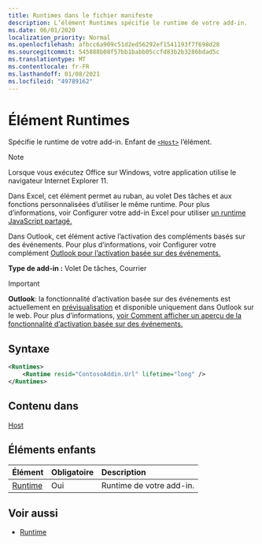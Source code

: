 ```yaml
---
title: Runtimes dans le fichier manifeste
description: L’élément Runtimes spécifie le runtime de votre add-in.
ms.date: 06/01/2020
localization_priority: Normal
ms.openlocfilehash: afbcc6a909c51d2ed56292ef1541193f7f698d28
ms.sourcegitcommit: 545888b08f57bb1babb05ccfd83b2b3286bdad5c
ms.translationtype: MT
ms.contentlocale: fr-FR
ms.lasthandoff: 01/08/2021
ms.locfileid: "49789162"
---
```

# <a name="runtimes-element"></a>Élément Runtimes

Spécifie le runtime de votre add-in. Enfant de [`<Host>`](host.md) l’élément.

> [!NOTE]
> Lorsque vous exécutez Office sur Windows, votre application utilise le navigateur Internet Explorer 11.

Dans Excel, cet élément permet au ruban, au volet Des tâches et aux fonctions personnalisées d’utiliser le même runtime. Pour plus d’informations, voir Configurer votre add-in Excel pour utiliser [un runtime JavaScript partagé.](../../develop/configure-your-add-in-to-use-a-shared-runtime.md)

Dans Outlook, cet élément active l’activation des compléments basés sur des événements. Pour plus d’informations, voir Configurer votre complément [Outlook pour l’activation basée sur des événements.](../../outlook/autolaunch.md)

**Type de add-in :** Volet De tâches, Courrier

> [!IMPORTANT]
> **Outlook**: la fonctionnalité d’activation basée sur des événements est actuellement en [prévisualisation](../../reference/objectmodel/preview-requirement-set/outlook-requirement-set-preview.md) et disponible uniquement dans Outlook sur le web. Pour plus d’informations, [voir Comment afficher un aperçu de la fonctionnalité d’activation basée sur des événements.](../../outlook/autolaunch.md#how-to-preview-the-event-based-activation-feature)

## <a name="syntax"></a>Syntaxe

```XML
<Runtimes>
    <Runtime resid="ContosoAddin.Url" lifetime="long" />
</Runtimes>
```

## <a name="contained-in"></a>Contenu dans

[Host](host.md)

## <a name="child-elements"></a>Éléments enfants

|  Élément |  Obligatoire  |  Description  |
|:-----|:-----|:-----|
| [Runtime](runtime.md) | Oui |  Runtime de votre add-in. |

## <a name="see-also"></a>Voir aussi

- [Runtime](runtime.md)
